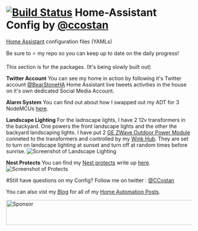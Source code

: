 # [![Build Status](https://travis-ci.org/CCOSTAN/Home-AssistantConfig.svg?branch=master)](https://travis-ci.org/CCOSTAN/Home-AssistantConfig) Home-Assistant Config by [@ccostan](http://www.twitter.com/ccostan)
[Home Assistant](https://home-assistant.io/) configuration files (YAMLs)

Be sure to :star: my repo so you can keep up to date on the daily progress!

This section is for the packages.  (It's being slowly built out)

**Twitter Account**
You can see my home in action by following it's Twitter account [@BearStoneHA](https://twitter.com/BearStoneHA)
Home Assistant live tweets activities in the house on it's own dedicated Social Media Account.

**Alarm System**
You can find out about how I swapped out my ADT for 3 NodeMCUs [here](http://www.vmwareinfo.com/2017/06/building-my-home-alarm-system-hardware.html).

**Landscape Lighting**
For the ladnscape lights, I have 2 12v transformers in the backyard. One powers the front landscape lights and the other the backyard landscaping lights.
I have put 2 [GE ZWave Outdoor Power Module](http://amzn.to/2q17R4S) conneted to the transformers and controlled by my [Wink Hub](http://amzn.to/2orGEWo).  They are set to turn on landscape lighting at sunset and turn off at random times before sunrise.
![Screenshot of Landscape Lighting](https://i.imgur.com/CFSWGXW.png)

**Nest Protects**
You can find my [Nest protects](http://amzn.to/2poqKhu) write up [here](http://www.vmwareinfo.com/2017/06/psa-check-out-your-smoke-detectors-once.html).
![Screenshot of Protects](https://i.imgur.com/hUAaIiF.png)

#Still have questions on my Config?
Follow me on twitter : [@CCostan](https://twitter.com/ccostan)

You can also vist my [Blog](http://www.vmwareinfo.com/search/label/iot) for all of my [Home Automation Posts](http://www.vmwareinfo.com/search/label/iot).

<a target='_blank' rel='nofollow' href='https://app.codesponsor.io/link/3MkgeKFUVKPNW45Vtwu9Abd4/CCOSTAN/Home-AssistantConfig'>
  <img alt='Sponsor' width='888' height='68' src='https://app.codesponsor.io/embed/3MkgeKFUVKPNW45Vtwu9Abd4/CCOSTAN/Home-AssistantConfig.svg' />
</a>
